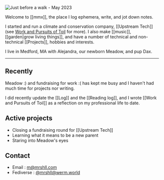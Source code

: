![Just before a walk - May 2023](img/PXL_20230527_112938270.jpg)

Welcome to [[mmx]], the place I log ephemera, write, and jot down notes.

I started and run a climate and conservation company, [[Upstream Tech]] (see [Work and Pursuits of Toil](Work%20and%20Pursuits%20of%20Toil.md) for more). I also make [[music]], [[garden|grow living things]], and have a number of technical and non-technical [[Projects]], hobbies and interests.

I live in Medford, MA with Alejandra, our newborn Meadow, and pup Dax.

---

## Recently

Meadow :) and fundraising for work :( has kept me busy and I haven't had much time for projects nor writing.

I did recently update the [[Log]] and the [[Reading log]], and I wrote [[Work and Pursuits of Toil]] as a reflection on my professional life to date.

## Active projects

- Closing a fundraising round for [[Upstream Tech]]
- Learning what it means to be a new parent
- Staring into Meadow's eyes

## Contact

- Email : [m@mrshll.com](mailto:m@mrshll.com)
- Fediverse : [@mrshll@werm.world](https://werm.world/@mrshll)
